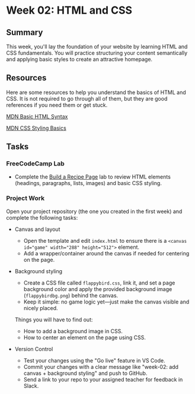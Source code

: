 # Week 02: HTML and CSS

## Summary

This week, you'll lay the foundation of your website by learning HTML and CSS fundamentals. You will practice structuring your content semantically and applying basic styles to create an attractive homepage.

## Resources

Here are some resources to help you understand the basics of HTML and CSS. It is not required to go through all of them, but they are good references if you need them or get stuck.

[MDN Basic HTML Syntax](https://developer.mozilla.org/en-US/docs/Learn_web_development/Core/Structuring_content)

[MDN CSS Styling Basics](https://developer.mozilla.org/en-US/docs/Learn_web_development/Core/Styling_basics)

## Tasks

### FreeCodeCamp Lab

- Complete the [Build a Recipe Page](https://www.freecodecamp.org/learn/full-stack-developer/lab-recipe-page/build-a-recipe-page) lab to review HTML elements (headings, paragraphs, lists, images) and basic CSS styling.

### Project Work

Open your project repository (the one you created in the first week) and complete the following tasks:

- Canvas and layout

  - Open the template and edit `index.html` to ensure there is a `<canvas id="game" width="288" height="512">` element.
  - Add a wrapper/container around the canvas if needed for centering on the page.

- Background styling

  - Create a CSS file called `flappybird.css`, link it, and set a page background color and apply the provided background image (`flappybirdbg.png`) behind the canvas.
  - Keep it simple: no game logic yet—just make the canvas visible and nicely placed.

  Things you will have to find out:

  - How to add a background image in CSS.
  - How to center an element on the page using CSS.

- Version Control
  - Test your changes using the "Go live" feature in VS Code.
  - Commit your changes with a clear message like "week-02: add canvas + background styling" and push to GitHub.
  - Send a link to your repo to your assigned teacher for feedback in Slack.
